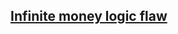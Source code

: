 ## [Infinite money logic flaw](https://portswigger.net/web-security/logic-flaws/examples/lab-logic-flaws-infinite-money)
